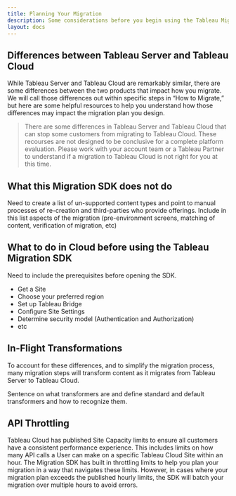 ```yaml
---
title: Planning Your Migration
description: Some considerations before you begin using the Tableau Migration SDK.
layout: docs
---
```


## Differences between Tableau Server and Tableau Cloud
While Tableau Server and Tableau Cloud are remarkably similar, there are some differences between the two products that impact how you migrate. We will call those differences out within specific steps in “How to Migrate,” but here are some helpful resources to help you understand how those differences may impact the migration plan you design.

<!--- Link to stuffLicensing, high level differences, specific examples
Version differences - link to Release Navigator --->

>There are some differences in Tableau Server and Tableau Cloud that can stop some customers from migrating to Tableau Cloud. These recourses are not designed to be conclusive for a complete platform evaluation. Please work with your account team or a Tableau Partner to understand if a migration to Tableau Cloud is not right for you at this time.

## What this Migration SDK does not do
Need to create a list of un-supported content types and point to manual processes of re-creation and third-parties who provide offerings. Include in this list aspects of the migration (pre-environment screens, matching of content, verification of migration, etc)

## What to do in Cloud before using the Tableau Migration SDK

Need to include the prerequisites before opening the SDK. 
* Get a Site
* Choose your preferred region
* Set up Tableau Bridge
* Configure Site Settings
* Determine security model (Authentication and Authorization)
* etc

## In-Flight Transformations
To account for these differences, and to simplify the migration process, many migration steps will transform content as it migrates from Tableau Server to Tableau Cloud. 

Sentence on what transformers are and define standard and default transformers and how to recognize them.

## API Throttling
Tableau Cloud has published Site Capacity limits to ensure all customers have a consistent performance experience. This includes limits on how many API calls a User can make on a specific Tableau Cloud Site within an hour. The Migration SDK has built in throttling limits to help you plan your migration in a way that navigates these limits. However, in cases where your migration plan exceeds the published hourly limits, the SDK will batch your migration over multiple hours to avoid errors. 